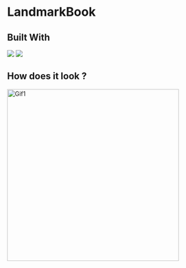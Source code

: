 # LandmarkBook
## Built With 

<code><img src="https://www.vectorlogo.zone/logos/java/java-ar21.svg"></code>
<code><img src="https://www.vectorlogo.zone/logos/android/android-ar21.svg"></code>

## How does it look ?

<p>
<img height= "400" src="https://media.giphy.com/media/5ehe0P6UtKLDhMlpXd/giphy.gif" alt="Gif1" />
</p>
